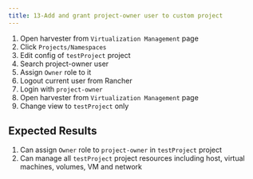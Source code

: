 ```yaml
---
title: 13-Add and grant project-owner user to custom project
---
```


1. Open harvester from `Virtualization Management` page
2. Click `Projects/Namespaces`
3. Edit config of `testProject` project
4. Search project-owner user
5. Assign `Owner` role to it
6. Logout current user from Rancher 
7. Login with `project-owner`
8. Open harvester from `Virtualization Management` page
9. Change view to `testProject` only

## Expected Results
1. Can assign `Owner` role to `project-owner` in `testProject` project
2. Can manage all `testProject` project resources including host, virtual machines, volumes, VM and network 
